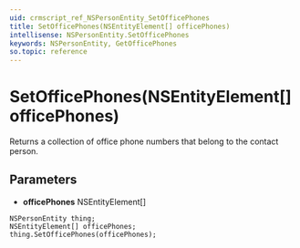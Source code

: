 ```yaml
---
uid: crmscript_ref_NSPersonEntity_SetOfficePhones
title: SetOfficePhones(NSEntityElement[] officePhones)
intellisense: NSPersonEntity.SetOfficePhones
keywords: NSPersonEntity, GetOfficePhones
so.topic: reference
---
```


# SetOfficePhones(NSEntityElement[] officePhones)

Returns a collection of office phone numbers that belong to the contact person.

## Parameters

* **officePhones** NSEntityElement[]

```crmscript
NSPersonEntity thing;
NSEntityElement[] officePhones;
thing.SetOfficePhones(officePhones);
```

